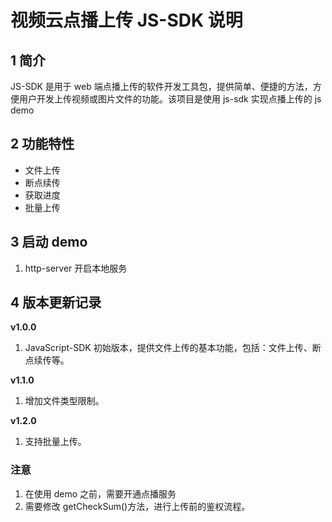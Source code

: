 # 视频云点播上传 JS-SDK 说明

## 1 简介

JS-SDK 是用于 web 端点播上传的软件开发工具包，提供简单、便捷的方法，方便用户开发上传视频或图片文件的功能。该项目是使用 js-sdk 实现点播上传的 js demo

## 2 功能特性

- 文件上传
- 断点续传
- 获取进度
- 批量上传

## 3 启动 demo

1. http-server 开启本地服务

## 4 版本更新记录

**v1.0.0**

1. JavaScript-SDK 初始版本，提供文件上传的基本功能，包括：文件上传、断点续传等。

**v1.1.0**

1. 增加文件类型限制。

**v1.2.0**

1. 支持批量上传。

### 注意

1. 在使用 demo 之前，需要开通点播服务
2. 需要修改 getCheckSum()方法，进行上传前的鉴权流程。
